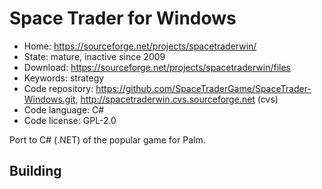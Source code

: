 # Space Trader for Windows

- Home: https://sourceforge.net/projects/spacetraderwin/
- State: mature, inactive since 2009
- Download: https://sourceforge.net/projects/spacetraderwin/files
- Keywords: strategy
- Code repository: https://github.com/SpaceTraderGame/SpaceTrader-Windows.git, http://spacetraderwin.cvs.sourceforge.net (cvs)
- Code language: C#
- Code license: GPL-2.0

Port to C# (.NET) of the popular game for Palm.

## Building
